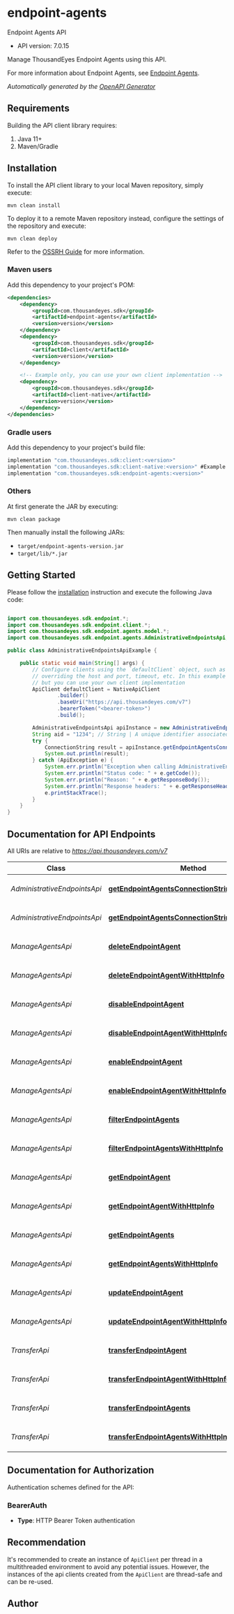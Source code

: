 # endpoint-agents

Endpoint Agents API

- API version: 7.0.15

Manage ThousandEyes Endpoint Agents using this API. 

For more information about Endpoint Agents, see [Endpoint Agents](https://docs.thousandeyes.com/product-documentation/global-vantage-points/endpoint-agents).


*Automatically generated by the [OpenAPI Generator](https://openapi-generator.tech)*

## Requirements

Building the API client library requires:

1. Java 11+
2. Maven/Gradle

## Installation

To install the API client library to your local Maven repository, simply execute:

```shell
mvn clean install
```

To deploy it to a remote Maven repository instead, configure the settings of the repository and execute:

```shell
mvn clean deploy
```

Refer to the [OSSRH Guide](http://central.sonatype.org/pages/ossrh-guide.html) for more information.

### Maven users

Add this dependency to your project's POM:

```xml
<dependencies>
    <dependency>
        <groupId>com.thousandeyes.sdk</groupId>
        <artifactId>endpoint-agents</artifactId>
        <version>version</version>
    </dependency>
    <dependency>
        <groupId>com.thousandeyes.sdk</groupId>
        <artifactId>client</artifactId>
        <version>version</version>
    </dependency>

    <!-- Example only, you can use your own client implementation -->
    <dependency>
        <groupId>com.thousandeyes.sdk</groupId>
        <artifactId>client-native</artifactId>
        <version>version</version>
    </dependency>
</dependencies>

```

### Gradle users

Add this dependency to your project's build file:

```groovy
implementation "com.thousandeyes.sdk:client:<version>"
implementation "com.thousandeyes.sdk:client-native:<version>" #Example only, you can use your own client implementation
implementation "com.thousandeyes.sdk:endpoint-agents:<version>"
```

### Others

At first generate the JAR by executing:

```shell
mvn clean package
```

Then manually install the following JARs:

- `target/endpoint-agents-version.jar`
- `target/lib/*.jar`

## Getting Started

Please follow the [installation](#installation) instruction and execute the following Java code:

```java

import com.thousandeyes.sdk.endpoint.*;
import com.thousandeyes.sdk.endpoint.client.*;
import com.thousandeyes.sdk.endpoint.agents.model.*;
import com.thousandeyes.sdk.endpoint.agents.AdministrativeEndpointsApi;

public class AdministrativeEndpointsApiExample {

    public static void main(String[] args) {
        // Configure clients using the `defaultClient` object, such as
        // overriding the host and port, timeout, etc. In this example we are using the NativeApiClient
        // but you can use your own client implementation
        ApiClient defaultClient = NativeApiClient
                .builder()
                .baseUri("https://api.thousandeyes.com/v7")
                .bearerToken("<bearer-token>")
                .build();

        AdministrativeEndpointsApi apiInstance = new AdministrativeEndpointsApi(defaultClient);
        String aid = "1234"; // String | A unique identifier associated with your account group. You can retrieve your `AccountGroupId` from the `/account-groups` endpoint. Note that you must be assigned to the target account group. Specifying this parameter without being assigned to the target account group will result in an error response.
        try {
            ConnectionString result = apiInstance.getEndpointAgentsConnectionString(aid);
            System.out.println(result);
        } catch (ApiException e) {
            System.err.println("Exception when calling AdministrativeEndpointsApi#getEndpointAgentsConnectionString");
            System.err.println("Status code: " + e.getCode());
            System.err.println("Reason: " + e.getResponseBody());
            System.err.println("Response headers: " + e.getResponseHeaders());
            e.printStackTrace();
        }
    }
}

```

## Documentation for API Endpoints

All URIs are relative to *https://api.thousandeyes.com/v7*

Class | Method | HTTP request | Description
------------ | ------------- | ------------- | -------------
*AdministrativeEndpointsApi* | [**getEndpointAgentsConnectionString**](docs/AdministrativeEndpointsApi.md#getEndpointAgentsConnectionString) | **GET** /endpoint/agents/connection-string | Get agent connection string
*AdministrativeEndpointsApi* | [**getEndpointAgentsConnectionStringWithHttpInfo**](docs/AdministrativeEndpointsApi.md#getEndpointAgentsConnectionStringWithHttpInfo) | **GET** /endpoint/agents/connection-string | Get agent connection string
*ManageAgentsApi* | [**deleteEndpointAgent**](docs/ManageAgentsApi.md#deleteEndpointAgent) | **DELETE** /endpoint/agents/{agentId} | Delete endpoint agent
*ManageAgentsApi* | [**deleteEndpointAgentWithHttpInfo**](docs/ManageAgentsApi.md#deleteEndpointAgentWithHttpInfo) | **DELETE** /endpoint/agents/{agentId} | Delete endpoint agent
*ManageAgentsApi* | [**disableEndpointAgent**](docs/ManageAgentsApi.md#disableEndpointAgent) | **POST** /endpoint/agents/{agentId}/disable | Disable endpoint agent
*ManageAgentsApi* | [**disableEndpointAgentWithHttpInfo**](docs/ManageAgentsApi.md#disableEndpointAgentWithHttpInfo) | **POST** /endpoint/agents/{agentId}/disable | Disable endpoint agent
*ManageAgentsApi* | [**enableEndpointAgent**](docs/ManageAgentsApi.md#enableEndpointAgent) | **POST** /endpoint/agents/{agentId}/enable | Enable endpoint agent
*ManageAgentsApi* | [**enableEndpointAgentWithHttpInfo**](docs/ManageAgentsApi.md#enableEndpointAgentWithHttpInfo) | **POST** /endpoint/agents/{agentId}/enable | Enable endpoint agent
*ManageAgentsApi* | [**filterEndpointAgents**](docs/ManageAgentsApi.md#filterEndpointAgents) | **POST** /endpoint/agents/filter | Filter endpoint agents
*ManageAgentsApi* | [**filterEndpointAgentsWithHttpInfo**](docs/ManageAgentsApi.md#filterEndpointAgentsWithHttpInfo) | **POST** /endpoint/agents/filter | Filter endpoint agents
*ManageAgentsApi* | [**getEndpointAgent**](docs/ManageAgentsApi.md#getEndpointAgent) | **GET** /endpoint/agents/{agentId} | Retrieve endpoint agent
*ManageAgentsApi* | [**getEndpointAgentWithHttpInfo**](docs/ManageAgentsApi.md#getEndpointAgentWithHttpInfo) | **GET** /endpoint/agents/{agentId} | Retrieve endpoint agent
*ManageAgentsApi* | [**getEndpointAgents**](docs/ManageAgentsApi.md#getEndpointAgents) | **GET** /endpoint/agents | List endpoint agents
*ManageAgentsApi* | [**getEndpointAgentsWithHttpInfo**](docs/ManageAgentsApi.md#getEndpointAgentsWithHttpInfo) | **GET** /endpoint/agents | List endpoint agents
*ManageAgentsApi* | [**updateEndpointAgent**](docs/ManageAgentsApi.md#updateEndpointAgent) | **PATCH** /endpoint/agents/{agentId} | Update endpoint agent
*ManageAgentsApi* | [**updateEndpointAgentWithHttpInfo**](docs/ManageAgentsApi.md#updateEndpointAgentWithHttpInfo) | **PATCH** /endpoint/agents/{agentId} | Update endpoint agent
*TransferApi* | [**transferEndpointAgent**](docs/TransferApi.md#transferEndpointAgent) | **POST** /endpoint/agents/{agentId}/transfer | Transfer endpoint agent
*TransferApi* | [**transferEndpointAgentWithHttpInfo**](docs/TransferApi.md#transferEndpointAgentWithHttpInfo) | **POST** /endpoint/agents/{agentId}/transfer | Transfer endpoint agent
*TransferApi* | [**transferEndpointAgents**](docs/TransferApi.md#transferEndpointAgents) | **POST** /endpoint/agents/transfer/bulk | Bulk transfer agents
*TransferApi* | [**transferEndpointAgentsWithHttpInfo**](docs/TransferApi.md#transferEndpointAgentsWithHttpInfo) | **POST** /endpoint/agents/transfer/bulk | Bulk transfer agents


<a id="documentation-for-authorization"></a>
## Documentation for Authorization


Authentication schemes defined for the API:
<a id="BearerAuth"></a>
### BearerAuth


- **Type**: HTTP Bearer Token authentication


## Recommendation

It's recommended to create an instance of `ApiClient` per thread in a multithreaded environment to avoid any potential issues.
However, the instances of the api clients created from the `ApiClient` are thread-safe and can be re-used.

## Author




